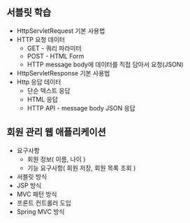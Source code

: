 ## 서블릿 학습
+ HttpServletRequest 기본 사용법
+ HTTP 요청 데이터
  + GET - 쿼리 파라미터
  + POST - HTML Form
  + HTTP message body에 데이터를 직접 담아서 요청(JSON)
+ HttpServletResponse 기본 사용법
+ Http 응답 데이터
  + 단순 텍스트 응답
  + HTML 응답
  + HTTP API - message body JSON 응답

## 회원 관리 웹 애플리케이션
+ 요구사항
  + 회원 정보( 이름, 나이 )
  + 기능 요구사항( 회원 저장, 회원 목록 조회 )
+ 서블릿 방식
+ JSP 방식
+ MVC 패턴 방식
+ 프론트 컨트롤러 도입 
+ Spring MVC 방식
